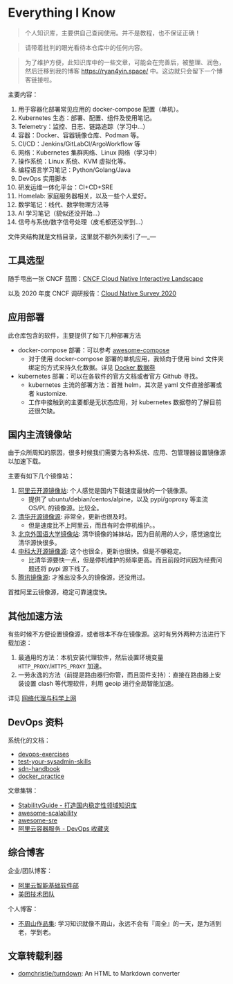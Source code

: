 # Everything I Know

>个人知识库，主要供自己查阅使用。并不是教程，也不保证正确！

>请带着批判的眼光看待本仓库中的任何内容。

>为了维护方便，此知识库中的一些文章，可能会在完善后，被整理、润色，然后迁移到我的博客 <https://ryan4yin.space/> 中。这边就只会留下一个博客链接啦。

主要内容：

1. 用于容器化部署常见应用的 docker-compose 配置（单机）。
2. Kubernetes 生态：部署、配置、组件及使用笔记。
3. Telemetry：监控、日志、链路追踪（学习中...）
4. 容器：Docker、容器镜像仓库、Podman 等。
5. CI/CD：Jenkins/GitLabCI/ArgoWorkflow 等
6. 网络：Kubernetes 集群网络、Linux 网络（学习中）
7. 操作系统：Linux 系统、KVM 虚拟化等。
8. 编程语言学习笔记：Python/Golang/Java
9. DevOps 实用脚本
10. 研发运维一体化平台：CI+CD+SRE
11. Homelab: 家庭服务器相关，以及一些个人爱好。
12. 数学笔记：线代、数学物理方法等
13. AI 学习笔记（貌似还没开始...）
14. 信号与系统/数字信号处理（皮毛都还没学到...）

文件夹结构就是文档目录，这里就不额外列索引了—_—

## 工具选型

随手甩出一张 CNCF 蓝图：[CNCF Cloud Native Interactive Landscape](https://landscape.cncf.io/)

以及 2020 年度 CNCF 调研报告：[Cloud Native Survey 2020](https://www.cncf.io/wp-content/uploads/2020/11/CNCF_Survey_Report_2020.pdf)

## 应用部署

此仓库包含的软件，主要提供了如下几种部署方法

- docker-compose 部署：可以参考 [awesome-compose](https://github.com/docker/awesome-compose)
  - 对于使用 docker-compose 部署的单机应用，我倾向于使用 bind 文件夹绑定的方式来持久化数据。详见 [Docker 数据卷](/container/docker/Docker%20数据卷.md)
- kubernetes 部署：可以在各软件的官方文档或者官方 Github 寻找。
  - kubernetes 主流的部署方法：首推 helm，其次是 yaml 文件直接部署或者 kustomize.
  - 工作中接触到的主要都是无状态应用，对 kubernetes 数据卷的了解目前还很欠缺。


## 国内主流镜像站

由于众所周知的原因，很多时候我们需要为各种系统、应用、包管理器设置镜像源以加速下载。

主要有如下几个镜像站：

1. [阿里云开源镜像站](https://developer.aliyun.com/mirror/): 个人感觉是国内下载速度最快的一个镜像源。
    - 提供了 ubuntu/debian/centos/alpine，以及 pypi/goproxy 等主流 OS/PL 的镜像源。比较全。
2. [清华开源镜像源](https://mirrors.tuna.tsinghua.edu.cn/): 非常全，更新也很及时。
    - 但是速度比不上阿里云，而且有时会停机维护。。
1. [北京外国语大学镜像站](https://mirrors.bfsu.edu.cn): 清华镜像的姊妹站，因为目前用的人少，感觉速度比清华源快很多。
3. [中科大开源镜像源](http://mirrors.ustc.edu.cn/): 这个也很全，更新也很快。但是不够稳定。
    - 比清华源要快一点，但是停机维护的频率更高。而且前段时间因为经费问题还将 pypi 源下线了。
4. [腾讯镜像源](https://mirrors.cloud.tencent.com/): 才推出没多久的镜像源，还没用过。

首推阿里云镜像源，稳定可靠速度快。


## 其他加速方法

有些时候不方便设置镜像源，或者根本不存在镜像源。这时有另外两种方法进行下载加速：

1. 最通用的方法：本机安装代理软件，然后设置环境变量 `HTTP_PROXY`/`HTTPS_PROXY` 加速。
2. 一劳永逸的方法（前提是路由器归你管，而且固件支持）：直接在路由器上安装设置 clash 等代理软件，利用 geoip 进行全局智能加速。

详见 [网络代理与科学上网](/network/other/网络代理与科学上网.md)

## DevOps 资料

系统化的文档：

- [devops-exercises](https://github.com/bregman-arie/devops-exercises)
- [test-your-sysadmin-skills](https://github.com/trimstray/test-your-sysadmin-skills)
- [sdn-handbook](https://github.com/feiskyer/sdn-handbook)
- [docker_practice](https://github.com/yeasy/docker_practice)

文章集锦：

- [StabilityGuide - 打造国内稳定性领域知识库](https://github.com/StabilityMan/StabilityGuide)
- [awesome-scalability](https://github.com/binhnguyennus/awesome-scalability)
- [awesome-sre](https://github.com/dastergon/awesome-sre)
- [阿里云容器服务 - DevOps 收藏夹](https://github.com/AliyunContainerService/DevOps)


## 综合博客

企业/团队博客：

- [阿里云智能基础软件部](https://kernel.taobao.org/)
- [美团技术团队](https://tech.meituan.com/)

个人博客：

- [不周山作品集](https://wdxtub.com/work/): 学习知识就像不周山，永远不会有『周全』的一天，是为活到老，学到老。

## 文章转载利器

- [domchristie/turndown](https://github.com/domchristie/turndown): An HTML to Markdown converter